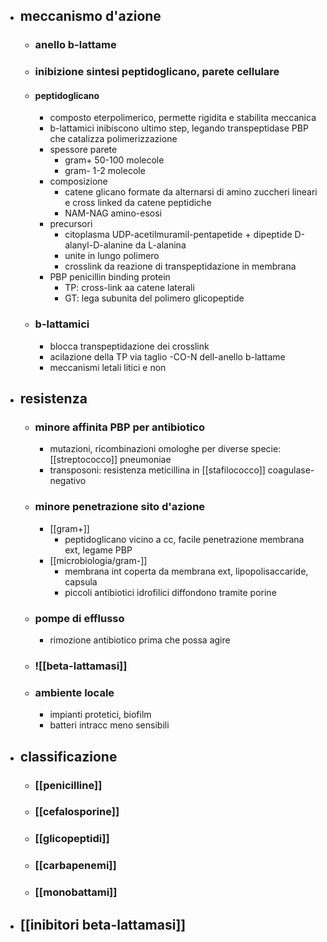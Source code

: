 - ## meccanismo d'azione
	- ### anello b-lattame
	- ### inibizione sintesi peptidoglicano, parete cellulare
	- #### peptidoglicano
		- composto eterpolimerico, permette rigidita e stabilita meccanica
		- b-lattamici inibiscono ultimo step, legando transpeptidase PBP che catalizza polimerizzazione
		- spessore parete
			- gram+ 50-100 molecole
			- gram- 1-2 molecole
		- composizione
			- catene glicano formate da alternarsi di amino zuccheri lineari e cross linked da catene peptidiche
			- NAM-NAG amino-esosi
		- precursori
			- citoplasma UDP-acetilmuramil-pentapetide + dipeptide D-alanyl-D-alanine da L-alanina
			- unite in lungo polimero
			- crosslink da reazione di transpeptidazione in membrana
		- PBP penicillin binding protein
			- TP: cross-link aa catene laterali
			- GT: lega subunita del polimero glicopeptide
	- ### b-lattamici
		- blocca transpeptidazione dei crosslink
		- acilazione della TP via taglio -CO-N dell-anello b-lattame
		- meccanismi letali litici e non
- ## resistenza
	- ### minore affinita PBP per antibiotico
		- mutazioni, ricombinazioni omologhe per diverse specie: [[streptococco]] pneumoniae
		- transposoni: resistenza meticillina in [[stafilococco]] coagulase-negativo
	- ### minore penetrazione sito d'azione
		- [[gram+]]
			- peptidoglicano vicino a cc, facile penetrazione membrana ext, legame PBP
		- [[microbiologia/gram-]]
			- membrana int coperta da membrana ext, lipopolisaccaride, capsula
			- piccoli antibiotici idrofilici diffondono tramite porine
	- ### pompe di efflusso
		- rimozione antibiotico prima che possa agire
	- ### ![[beta-lattamasi]]
	- ### ambiente locale
		- impianti protetici, biofilm
		- batteri intracc meno sensibili
- ## classificazione
	- ### [[penicilline]]
	- ### [[cefalosporine]]
	- ### [[glicopeptidi]]
	- ### [[carbapenemi]]
	- ### [[monobattami]]
- ## [[inibitori beta-lattamasi]]